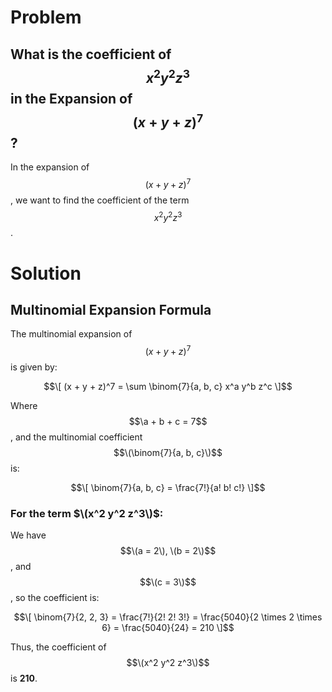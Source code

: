 # Problem
## What is the coefficient of $$x^2 y^2 z^3$$ in the Expansion of $$(x + y + z)^7$$?

In the expansion of $$(x + y + z)^7$$, we want to find the coefficient of the term $$x^2 y^2 z^3$$.

# Solution
## Multinomial Expansion Formula

The multinomial expansion of $$(x + y + z)^7$$ is given by:

$$\[
(x + y + z)^7 = \sum \binom{7}{a, b, c} x^a y^b z^c
\]$$

Where $$\a + b + c = 7$$, and the multinomial coefficient $$\(\binom{7}{a, b, c}\)$$ is:

$$\[
\binom{7}{a, b, c} = \frac{7!}{a! b! c!}
\]$$

### For the term $\(x^2 y^2 z^3\)$:

We have $$\(a = 2\), \(b = 2\)$$, and $$\(c = 3\)$$, so the coefficient is:

$$\[
\binom{7}{2, 2, 3} = \frac{7!}{2! 2! 3!} = \frac{5040}{2 \times 2 \times 6} = \frac{5040}{24} = 210
\]$$

Thus, the coefficient of $$\(x^2 y^2 z^3\)$$ is **210**.
